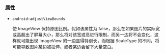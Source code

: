 ### 属性

* `android:adjustViewBounds` 

  使 ImageView 保持原图比例。假如该属性为 false，那么在如果图片的实际宽或高超出了屏幕大小，那么将对该宽或高进行限制，而另一边将不会变化，这样就可能出现 ImageView 的一边显得特别长，而根据 ScaleType 的不同，将可能导致图片某边被拉伸，或者某边会留下大量空白。

